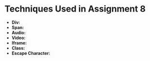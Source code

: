 # Techniques Used in Assignment 8

- **Div:** 
- **Span:** 
- **Audio:** 
- **Video:** 
- **Iframe:** 
- **Class:** 
- **Escape Character:** 
